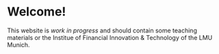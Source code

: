 # Welcome!

This website is *work in progress* and should contain some teaching materials or the Institue of Financial Innovation & Technology of the LMU Munich.

